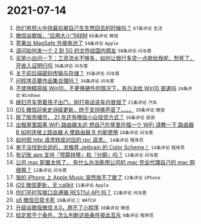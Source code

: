 # 2021-07-14

1. [你们有怒火中烧最后被自己生生憋回去的时候吗？](https://www.v2ex.com/t/789418) `67条评论` `生活`
1. [微信谷歌版，“应用大小”568M](https://www.v2ex.com/t/789383) `65条评论` `微信`
1. [苹果出 MagSafe 外接电池了](https://www.v2ex.com/t/789390) `54条评论` `Apple`
1. [请问如何发一个 2 到 5G 的文件给国内朋友](https://www.v2ex.com/t/789447) `50条评论` `问与答`
1. [买房小白问一下：工资流水不够多，如何让银行多贷一点款给我呢，愁死了，开收入证明行吗](https://www.v2ex.com/t/789419) `36条评论` `问与答`
1. [关于前后端密码传输与存储？](https://www.v2ex.com/t/789385) `35条评论` `问与答`
1. [问程序员要作品集合理吗？](https://www.v2ex.com/t/789391) `34条评论` `问与答`
1. [不使用精简版 Win10，不更换硬件的情况下，有办法给 Win10 提速吗](https://www.v2ex.com/t/789463) `24条评论` `Windows`
1. [媳妇开车带着孩子出门，刚打电话说车内冒烟了](https://www.v2ex.com/t/789439) `21条评论` `汽车`
1. [IOS 微信迎来史诗级更新，终于支持换声音了。。。。](https://www.v2ex.com/t/789451) `19条评论` `微信`
1. [除了股市楼市， 21 年还有哪些小众投资方式？](https://www.v2ex.com/t/789395) `16条评论` `投资`
1. [出租屋里距离 WiFi 路由器太远 想自己在屋里在插一个 WiFi 请教一下 路由器 B 如何连接上路由器 A 使路由器 B 也能使用](https://www.v2ex.com/t/789465) `14条评论` `问与答`
1. [如何把 http 请求转成对应的 rpc 请求。](https://www.v2ex.com/t/789425) `14条评论` `程序员`
1. [鉴于没找到合适的，求推荐 Jetbrain 的 Color Scheme！](https://www.v2ex.com/t/789415) `14条评论` `程序员`
1. [有记账 app 支持『预算转移』和『分期』吗？](https://www.v2ex.com/t/789393) `13条评论` `问与答`
1. [公司 mac 配置太低了， 有什么办法能用公司的 mac 完全代理自己的 mac 网络嘛？](https://www.v2ex.com/t/789430) `12条评论` `问与答`
1. [我的 iPhone 上 Apple Music 突然放不了歌了](https://www.v2ex.com/t/789429) `12条评论` `iPhone`
1. [iOS 微信更新，无 callkit](https://www.v2ex.com/t/789445) `11条评论` `Apple`
1. [你们平时写接口会遵循 RESTful API 吗？](https://www.v2ex.com/t/789400) `11条评论` `问与答`
1. [s6 微信日常卡死](https://www.v2ex.com/t/789434) `10条评论` ` WATCH`
1. [升级谷歌版微信 8.0，用不了小程序](https://www.v2ex.com/t/789389) `10条评论` `微信`
1. [给定若干个条件，怎么判断这些条件彼此互斥](https://www.v2ex.com/t/789435) `9条评论` `程序员`
